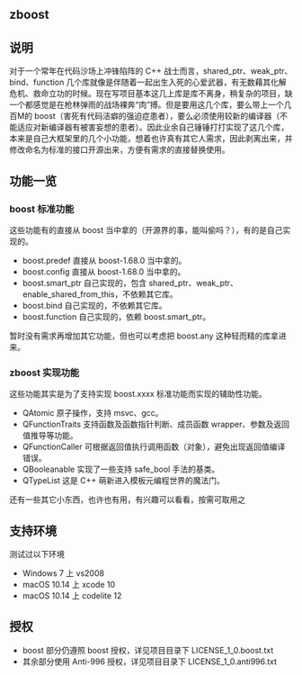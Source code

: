 zboost
-------------------


## 说明
对于一个常年在代码沙场上冲锋陷阵的 C++ 战士而言，shared_ptr、weak_ptr、bind、function 几个库就像是伴随着一起出生入死的心爱武器，有无数藉其化解危机、救命立功的时候。现在写项目基本这几上库是库不离身，稍复杂的项目，缺一个都感觉是在枪林弹雨的战场裸奔“肉”搏。但是要用这几个库，要么带上一个几百M的 boost（害死有代码洁癖的强迫症患者），要么必须使用较新的编译器（不能适应对新编译器有被害妄想的患者）。因此业余自己锤锤打打实现了这几个库，本来是自己大框架里的几个小功能，想着也许真有其它人需求，因此剥离出来，并修改命名为标准的接口开源出来，方便有需求的直接替换使用。


## 功能一览

### boost 标准功能

这些功能有的直接从 boost 当中拿的（开源界的事，能叫偷吗？），有的是自己实现的。
- boost.predef 直接从 boost-1.68.0 当中拿的。
- boost.config 直接从 boost-1.68.0 当中拿的。
- boost.smart_ptr 自己实现的，包含 shared_ptr、weak_ptr、enable_shared_from_this，不依赖其它库。
- boost.bind 自己实现的，不依赖其它库。
- boost.function 自己实现的，依赖 boost.smart_ptr。

暂时没有需求再增加其它功能，但也可以考虑把 boost.any 这种轻而精的库拿进来。

### zboost 实现功能

这些功能其实是为了支持实现 boost.xxxx 标准功能而实现的辅助性功能。
- QAtomic 原子操作，支持 msvc、gcc。
- QFunctionTraits 支持函数及函数指针判断、成员函数 wrapper、参数及返回值推导等功能。
- QFunctionCaller 可根据返回值执行调用函数（对象），避免出现返回值编译错误。
- QBooleanable 实现了一些支持 safe_bool 手法的基类。
- QTypeList 这是 C++ 萌新进入模板元编程世界的魔法门。

还有一些其它小东西，也许也有用，有兴趣可以看看，按需可取用之


## 支持环境

测试过以下环境
- Windows 7 上 vs2008
- macOS 10.14 上 xcode 10
- macOS 10.14 上 codelite 12


## 授权

- boost 部分仍遵照 boost 授权，详见项目目录下 LICENSE_1_0.boost.txt
- 其余部分使用 Anti-996 授权，详见项目目录下 LICENSE_1_0.anti996.txt

